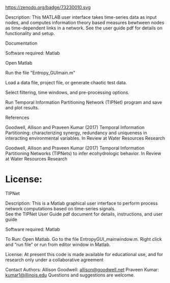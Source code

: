 https://zenodo.org/badge/73230010.svg

Description:
This MATLAB user interface takes time-series data as input nodes, and computes information theory based measures bewtween nodes as time-dependent links in a network.  See the user guide pdf for details on functionality and setup.

Documentation

Software required: Matlab

Open Matlab

Run the file "Entropy_GUImain.m"

Load a data file, project file, or generate chaotic test data.

Select filtering, time windows, and pre-processing options.

Run Temporal Information Partitioning Network (TIPNet) program and save and plot results.

References

Goodwell, Allison and Praveen Kumar (2017) Temporal Information Partitioning: characterizing synergy, redundancy and uniqueness in interacting environmental variables. In Review at Water Resources Research

Goodwell, Allison and Praveen Kumar (2017) Temporal Information Partitioning Networks (TIPNets) to infer ecohydrologic behavior. In Review at Water Resources Research

License:
=======
TIPNet

Description:
This is a Matlab graphical user interface to perform process network computations based on time-series signals.  
See the TIPNet User Guide pdf document for details, instructions, and user guide


Software required:
Matlab

To Run:
Open Matlab. Go to the file EntropyGUI_mainwindow.m.  Right click and “run file” or run from editor window in Matlab.


License:
At present this code is made available for educational use, and for research only under a collaborative agreement

Contact Authors:
Allison Goodwell: allison@goodwell.net
Praveen Kumar: kumar1@illinois.edu
Questions and suggestions are welcome.

